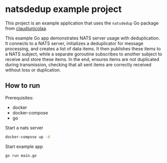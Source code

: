 # natsdedup example project

This project is an example application that uses the `natsdedup` Go package from [claudiunicolaa](https://github.com/claudiunicolaa/natsdedup).

This example Go app demonstrates NATS server usage with deduplication. It connects to a NATS server, initializes a deduplicator for message processing, and creates a list of data items. It then publishes these items to a NATS subject, while a separate goroutine subscribes to another subject to receive and store these items. In the end, ensures items are not duplicated during transmission, checking that all sent items are correctly received without loss or duplication.

## How to run

Prerequisites:
- docker
- docker-compose
- go

Start a nats server
```bash
docker-compose up -d
```

Start example app
```bash
go run main.go
```

